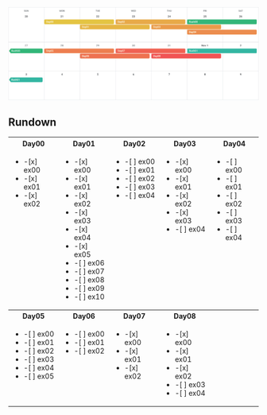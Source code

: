 
![calendar](./Calendar.png)

## Rundown
<table>
  <tr>
      <th>Day00</th>
      <th>Day01</th>
      <th>Day02</th>
      <th>Day03</th>
      <th>Day04</th>
  </tr>
  <tr valign="top">
    <td><ul>
      <li>-[x] ex00</li>
      <li>-[x] ex01</li>
      <li>-[x] ex02</li>
    </ul></td>
    <td><ul>
      <li>-[x] ex00</li>
      <li>-[x] ex01</li>
      <li>-[x] ex02</li>
      <li>-[x] ex03</li>
      <li>-[x] ex04</li>
      <li>-[x] ex05</li>
      <li>-[ ] ex06</li>
      <li>-[ ] ex07</li>
      <li>-[ ] ex08</li>
      <li>-[ ] ex09</li>
      <li>-[ ] ex10</li>
    </ul></td>
    <td><ul>
      <li>-[ ] ex00</li>
      <li>-[ ] ex01</li>
      <li>-[ ] ex02</li>
      <li>-[ ] ex03</li>
      <li>-[ ] ex04</li>
    </ul></td>
    <td><ul>
      <li>-[x] ex00</li>
      <li>-[x] ex01</li>
      <li>-[x] ex02</li>
      <li>-[x] ex03</li>
      <li>-[ ] ex04</li><!-- the diamond problem -->
    </ul></td>
    <td><ul>
      <li>-[ ] ex00</li>
      <li>-[ ] ex01</li>
      <li>-[ ] ex02</li>
      <li>-[ ] ex03</li>
      <li>-[ ] ex04</li>
    </ul></td>
  </tr>
  <tr>
      <th>Day05</th>
      <th>Day06</th>
      <th>Day07</th>
      <th>Day08</th>
      <th></th>
  </tr>
  <tr valign="top">
    <td><ul>
      <li>-[ ] ex00</li>
      <li>-[ ] ex01</li>
      <li>-[ ] ex02</li>
      <li>-[ ] ex03</li>
      <li>-[ ] ex04</li>
      <li>-[ ] ex05</li>
    </ul></td>
    <td><ul>
      <li>-[ ] ex00</li>
      <li>-[ ] ex01</li>
      <li>-[ ] ex02</li>
    </ul></td>
    <td><ul>
      <li>-[x] ex00</li>
      <li>-[x] ex01</li>
      <li>-[x] ex02</li>
    </ul></td>
    <td><ul>
      <li>-[x] ex00</li>
      <li>-[x] ex01</li>
      <li>-[x] ex02</li>
      <li>-[ ] ex03</li>
      <li>-[ ] ex04</li>
    </ul></td>
    <td></td>
  </tr>
</table>
